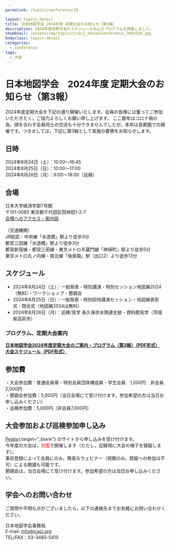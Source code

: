 ```yaml
---
permalink: /topics/conference/29

layout: topics_detail
title: 日本地図学会 2024年度 定期大会のお知らせ（第3報）
description: 2024年度定期大会のスケジュールおよびプログラムを掲載しました。
thumbnail: /assets/img/topics/jcacj_annualconference_760x520.jpg
bodyclass: topics-detail
categories:
  - conference
tags:
  - 大会
---
```


# 日本地図学会　2024年度 定期大会のお知らせ（第3報）

2024年度定期大会を下記の通り開催いたします。会員の皆様には奮ってご参加いただきたく，ご協力よろしくお願い申し上げます。
ここ数年はコロナ禍の為，顔を合わす会員同士の交流も十分できませんでしたが，本年は首都圏での開催です。つきましては，下記に第3報として実施の要領をお知らせします。

## 日時
2024年8月24日（土）：10:00～16:45<br>
2024年8月25日（日）：10:00～17:00<br>
2024年8月26日（月）：9:00～18:00（巡検）

## 会場
日本大学経済学部7号館<br>
〒101-0085 東京都千代田区西神田1-2-7<br>
[会場へのアクセス・案内図](https://www.eco.nihon-u.ac.jp/access/)<br>
<br>
（交通機関）<br>
JR総武・中央線「水道橋」駅より徒歩3分<br>
都営三田線「水道橋」駅より徒歩3分<br>
都営新宿線・都営三田線・東京メトロ半蔵門線「神保町」駅より徒歩5分<br>
東京メトロ丸ノ内線・南北線「後楽園」駅（出口2）より徒歩13分<br>

## スケジュール
- 2024年8月24日（土）：一般発表・特別講演・特別セッション地図展2024（無料）・ワークショップ・懇親会
- 2024年8月25日（日）：一般発表・特別招待講演セッション・地図展表彰式・閉会式（地図展2024は無料）
- 2024年8月26日（月）：巡検/見学 長久保赤水関連史跡・資料館見学（茨城県高萩市）

### プログラム、定期大会案内
**[日本地図学会2024年度定期大会のご案内・プログラム（第3報）（PDF形式）](../../archive/file/program/2024Tokyo_program_3rd.pdf)<span style="color: red; "></span>**<br>
**[大会スケジュール（PDF形式）](../../archive/file/program/2024Tokyo_Schedule.pdf)<span style="color: red; "></span>**<br>

## 参加費
・大会参加費：普通会員等・特別会員団体構成員・学生会員　1,000円　非会員　2,000円<br>
・懇親会参加費：5,000円（当日会場にて受け付けます。参加希望の方は当日お申し込みください）<br>
・巡検参加費：5,000円（非会員7,000円）<br>

## 大会参加および巡検参加申し込み
 [Peatix](https://jcacj.peatix.com/){:target=”_blank”} のサイトから申し込みを受け付けます。<br>
今年度の大会は，<span style="color: red; ">対面</span>で開催します（ただし，記録用に大会の様子を録画します）。<br>
事前登録によって会員にのみ，簡易なウェビナー（視聴のみ，質疑への参加は不可）による聴講も可能です。<br>
懇親会は，当日会場にて受け付けます。参加希望の方は当日お申し込みください。

## 学会へのお問い合わせ
ご質問や不明な点がございましたら，以下の連絡先までお気軽にお問い合わせください。

日本地図学会事務局<br>
E-mail: [info@jcacj.org](<mailto:info@jcacj.org>)<br>
TEL/FAX：03-3485-5410

